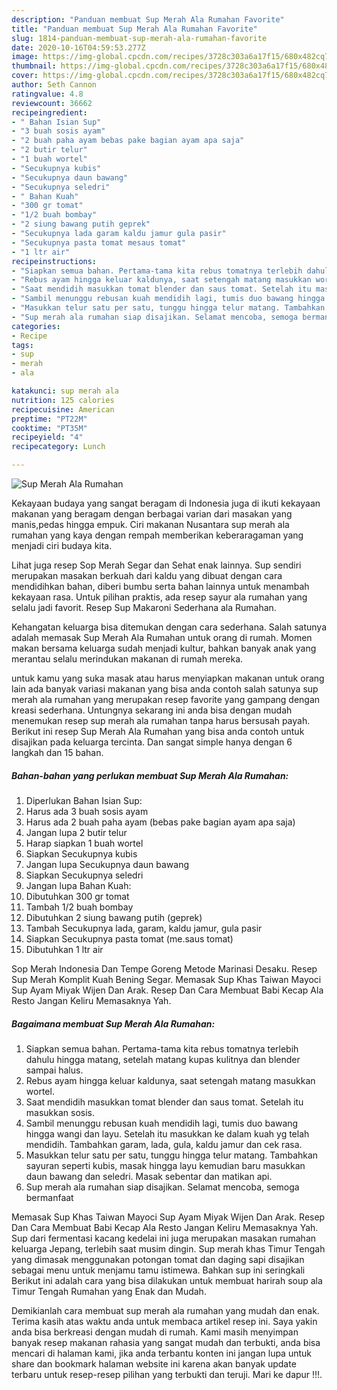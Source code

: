 ```yaml
---
description: "Panduan membuat Sup Merah Ala Rumahan Favorite"
title: "Panduan membuat Sup Merah Ala Rumahan Favorite"
slug: 1814-panduan-membuat-sup-merah-ala-rumahan-favorite
date: 2020-10-16T04:59:53.277Z
image: https://img-global.cpcdn.com/recipes/3728c303a6a17f15/680x482cq70/sup-merah-ala-rumahan-foto-resep-utama.jpg
thumbnail: https://img-global.cpcdn.com/recipes/3728c303a6a17f15/680x482cq70/sup-merah-ala-rumahan-foto-resep-utama.jpg
cover: https://img-global.cpcdn.com/recipes/3728c303a6a17f15/680x482cq70/sup-merah-ala-rumahan-foto-resep-utama.jpg
author: Seth Cannon
ratingvalue: 4.8
reviewcount: 36662
recipeingredient:
- " Bahan Isian Sup"
- "3 buah sosis ayam"
- "2 buah paha ayam bebas pake bagian ayam apa saja"
- "2 butir telur"
- "1 buah wortel"
- "Secukupnya kubis"
- "Secukupnya daun bawang"
- "Secukupnya seledri"
- " Bahan Kuah"
- "300 gr tomat"
- "1/2 buah bombay"
- "2 siung bawang putih geprek"
- "Secukupnya lada garam kaldu jamur gula pasir"
- "Secukupnya pasta tomat mesaus tomat"
- "1 ltr air"
recipeinstructions:
- "Siapkan semua bahan. Pertama-tama kita rebus tomatnya terlebih dahulu hingga matang, setelah matang kupas kulitnya dan blender sampai halus."
- "Rebus ayam hingga keluar kaldunya, saat setengah matang masukkan wortel."
- "Saat mendidih masukkan tomat blender dan saus tomat. Setelah itu masukkan sosis."
- "Sambil menunggu rebusan kuah mendidih lagi, tumis duo bawang hingga wangi dan layu. Setelah itu masukkan ke dalam kuah yg telah mendidih. Tambahkan garam, lada, gula, kaldu jamur dan cek rasa."
- "Masukkan telur satu per satu, tunggu hingga telur matang. Tambahkan sayuran seperti kubis, masak hingga layu kemudian baru masukkan daun bawang dan seledri. Masak sebentar dan matikan api."
- "Sup merah ala rumahan siap disajikan. Selamat mencoba, semoga bermanfaat"
categories:
- Recipe
tags:
- sup
- merah
- ala

katakunci: sup merah ala 
nutrition: 125 calories
recipecuisine: American
preptime: "PT22M"
cooktime: "PT35M"
recipeyield: "4"
recipecategory: Lunch

---
```



![Sup Merah Ala Rumahan](https://img-global.cpcdn.com/recipes/3728c303a6a17f15/680x482cq70/sup-merah-ala-rumahan-foto-resep-utama.jpg)

Kekayaan budaya yang sangat beragam di Indonesia juga di ikuti kekayaan makanan yang beragam dengan berbagai varian dari masakan yang manis,pedas hingga empuk. Ciri makanan Nusantara sup merah ala rumahan yang kaya dengan rempah memberikan keberaragaman yang menjadi ciri budaya kita.


Lihat juga resep Sop Merah Segar dan Sehat enak lainnya. Sup sendiri merupakan masakan berkuah dari kaldu yang dibuat dengan cara mendidihkan bahan, diberi bumbu serta bahan lainnya untuk menambah kekayaan rasa. Untuk pilihan praktis, ada resep sayur ala rumahan yang selalu jadi favorit. Resep Sup Makaroni Sederhana ala Rumahan.

Kehangatan keluarga bisa ditemukan dengan cara sederhana. Salah satunya adalah memasak Sup Merah Ala Rumahan untuk orang di rumah. Momen makan bersama keluarga sudah menjadi kultur, bahkan banyak anak yang merantau selalu merindukan makanan di rumah mereka.

untuk kamu yang suka masak atau harus menyiapkan makanan untuk orang lain ada banyak variasi makanan yang bisa anda contoh salah satunya sup merah ala rumahan yang merupakan resep favorite yang gampang dengan kreasi sederhana. Untungnya sekarang ini anda bisa dengan mudah menemukan resep sup merah ala rumahan tanpa harus bersusah payah.
Berikut ini resep Sup Merah Ala Rumahan yang bisa anda contoh untuk disajikan pada keluarga tercinta. Dan sangat simple hanya dengan 6 langkah dan 15 bahan.


<!--inarticleads1-->

##### Bahan-bahan yang perlukan membuat Sup Merah Ala Rumahan:

1. Diperlukan  Bahan Isian Sup:
1. Harus ada 3 buah sosis ayam
1. Harus ada 2 buah paha ayam (bebas pake bagian ayam apa saja)
1. Jangan lupa 2 butir telur
1. Harap siapkan 1 buah wortel
1. Siapkan Secukupnya kubis
1. Jangan lupa Secukupnya daun bawang
1. Siapkan Secukupnya seledri
1. Jangan lupa  Bahan Kuah:
1. Dibutuhkan 300 gr tomat
1. Tambah 1/2 buah bombay
1. Dibutuhkan 2 siung bawang putih (geprek)
1. Tambah Secukupnya lada, garam, kaldu jamur, gula pasir
1. Siapkan Secukupnya pasta tomat (me.saus tomat)
1. Dibutuhkan 1 ltr air


Sop Merah Indonesia Dan Tempe Goreng Metode Marinasi Desaku. Resep Sup Merah Komplit Kuah Bening Segar. Memasak Sup Khas Taiwan Mayoci Sup Ayam Miyak Wijen Dan Arak. Resep Dan Cara Membuat Babi Kecap Ala Resto Jangan Keliru Memasaknya Yah. 

<!--inarticleads2-->

##### Bagaimana membuat  Sup Merah Ala Rumahan:

1. Siapkan semua bahan. Pertama-tama kita rebus tomatnya terlebih dahulu hingga matang, setelah matang kupas kulitnya dan blender sampai halus.
1. Rebus ayam hingga keluar kaldunya, saat setengah matang masukkan wortel.
1. Saat mendidih masukkan tomat blender dan saus tomat. Setelah itu masukkan sosis.
1. Sambil menunggu rebusan kuah mendidih lagi, tumis duo bawang hingga wangi dan layu. Setelah itu masukkan ke dalam kuah yg telah mendidih. Tambahkan garam, lada, gula, kaldu jamur dan cek rasa.
1. Masukkan telur satu per satu, tunggu hingga telur matang. Tambahkan sayuran seperti kubis, masak hingga layu kemudian baru masukkan daun bawang dan seledri. Masak sebentar dan matikan api.
1. Sup merah ala rumahan siap disajikan. Selamat mencoba, semoga bermanfaat


Memasak Sup Khas Taiwan Mayoci Sup Ayam Miyak Wijen Dan Arak. Resep Dan Cara Membuat Babi Kecap Ala Resto Jangan Keliru Memasaknya Yah. Sup dari fermentasi kacang kedelai ini juga merupakan masakan rumahan keluarga Jepang, terlebih saat musim dingin. Sup merah khas Timur Tengah yang dimasak menggunakan potongan tomat dan daging sapi disajikan sebagai menu untuk menjamu tamu istimewa. Bahkan sup ini seringkali Berikut ini adalah cara yang bisa dilakukan untuk membuat harirah soup ala Timur Tengah Rumahan yang Enak dan Mudah. 

Demikianlah cara membuat sup merah ala rumahan yang mudah dan enak. Terima kasih atas waktu anda untuk membaca artikel resep ini. Saya yakin anda bisa berkreasi dengan mudah di rumah. Kami masih menyimpan banyak resep makanan rahasia yang sangat mudah dan terbukti, anda bisa mencari di halaman kami, jika anda terbantu konten ini jangan lupa untuk share dan bookmark halaman website ini karena akan banyak update terbaru untuk resep-resep pilihan yang terbukti dan teruji. Mari ke dapur !!!. 
